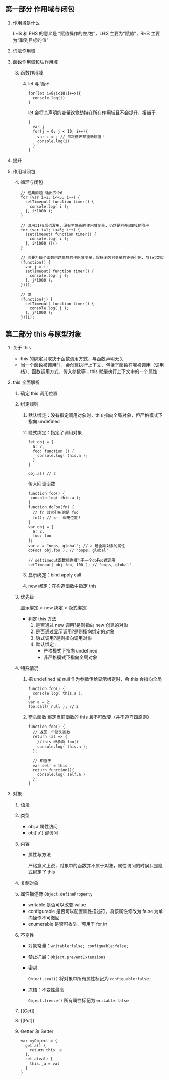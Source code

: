 ## 第一部分 作用域与闭包

1. 作用域是什么

   LHS 和 RHS 的意义是 “赋值操作的左/右”，LHS 主要为“赋值”，RHS 主要为“取到目标的值”

2. 词法作用域
3. 函数作用域和块作用域

   3. 函数作用域

      4. let 与 循环

         ```
         for(let i=0;i<10;i++>){
           console.log(i)
         }
         ```

         let 会将其声明的变量饮食劫持在所在作用域且不会提升，相当于

         ```
         {
           var j
           for(j = 0; j < 10; i++){
             var i = j // 每次循环都重新赋值！
             console.log(i)
           }
         }
         ```

4. 提升
5. 作用域闭包

   4. 循环与闭包

      ```
      // 经典问题 输出五个6
      for (var i=1; i<=5; i++) {
        setTimeout( function timer() {
          console.log( i );
        }, i*1000 );
      }

      // 改用IIFE后也没用，没有生成新的作用域变量，仍然是对外部的i的引用
      for (var i=1; i<=5; i++) {
        (setTimeout( function timer() {
          console.log( i );
        }, i*1000 ))()
      }

      // 需要为每个函数创建单独的作用域变量，保持闭包对变量的正确引用，与let类似
      (function() {
        var j = i;
        setTimeout( function timer() {
          console.log( j );
        }, j*1000 );
      })();

      // 或
      (function(j) {
        setTimeout( function timer() {
          console.log( j );
        }, j*1000 );
      })(i);
      ```

## 第二部分 this 与原型对象

1. 关于 this

   - this 的绑定只取决于函数调用方式，与函数声明无关
   - 当一个函数被调用时，会创建执行上下文，包括了函数在哪被调用（调用栈）、函数调用方式、传入参数等；this 就是执行上下文中的一个属性

2. this 全面解析

   1. 确定 this 调用位置
   2. 绑定规则

      1. 默认绑定：没有指定调用对象时，this 指向全局对象，但严格模式下指向 undefined
      2. 隐式绑定：指定了调用对象

         ```
         let obj = {
           a: 2,
           foo: function () {
             console.log( this.a );
           }
         }

         obj.a() // 2
         ```

         传入回调函数

         ```
         function foo() {
          console.log( this.a );
         }
         function doFoo(fn) {
           // fn 其实引用的是 foo
           fn(); // <-- 调用位置！
         }
         var obj = {
           a: 2,
           foo: foo
         };
         var a = "oops, global"; // a 是全局对象的属性
         doFoo( obj.foo ); // "oops, global"

         // settimeout函数相也相当于一个doFoo式调用
         setTimeout( obj.foo, 100 ); // "oops, global"
         ```

      3. 显示绑定：bind apply call
      4. new 绑定：在构造函数中指定 this

   3. 优先级

      显示绑定 > new 绑定 > 隐式绑定

      - 判定 this 方法
        1. 是否通过 new 调用?是则指向 new 创建的对象
        2. 是否通过显示调用?是则指向绑定的对象
        3. 隐式调用?是则指向调用对象
        4. 默认绑定：
           - 严格模式下指向 undefined
           - 非严格模式下指向全局对象

   4. 特殊情况

      1. 把 undefined 或 null 作为参数传给显示绑定时，会 this 会指向全局
         ```
         function foo() {
           console.log( this.a );
         }
         var a = 2;
         foo.call( null ); // 2
         ```
      2. 箭头函数 绑定当前函数的 this 且不可改变（并不遵守四原则）

         ```
         function foo() {
           // 返回一个箭头函数
           return (a) => {
             //this 继承自 foo()
             console.log( this.a );
           };

           // 相当于
           var self = this
           return function(){
             console.log( self.a )
           }
         }
         ```

3. 对象

   1. 语法
   2. 类型
      - obj.a 属性访问
      - obj['a'] 键访问
   3. 内容

      - 属性与方法

        严格意义上说，对象中的函数并不属于对象，属性访问的时候只是隐式绑定了 this

   4. 复制对象
   5. 属性描述符 `Object.defineProperty`
      - writable 是否可以改变 value
      - configurable 是否可以配置属性描述符，将该属性修改为 false 为单向操作不可撤回
      - enumerable 是否可枚举，可用于 for in
   6. 不变性

      - 对象常量：`writable:false; configuable:false;`
      - 禁止扩展：`Object.preventExtensions`
      - 密封

        `Object.seal()` 将对象中所有属性标记为 `configuable:false;`

      - 冻结：不变性最高

        `Object.freeze()` 所有属性标记为 `writable:false`

   7. [[Get]] 
   8. [[Put]]
   9. Getter 和 Setter 

      ~~~
      var myObject = {
        get a() {
          return this._a
        },
        set a(val) {
          this._a = val
        }
      }
      ~~~
